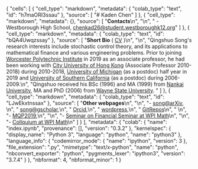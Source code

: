 {
 "cells": [
  {
   "cell_type": "markdown",
   "metadata": {
    "colab_type": "text",
    "id": "h7maORI3ssau"
   },
   "source": [
    "# Kaden Chen"
   ]
  },
  {
   "cell_type": "markdown",
   "metadata": {},
   "source": [
    "__Contacts__\n",
    "\n",
    "   - Westborough High School, chenkad26@student.westboroughk12.org"
   ]
  },
  {
   "cell_type": "markdown",
   "metadata": {
    "colab_type": "text",
    "id": "bQA4Uwqzssay"
   },
   "source": [
    "__Short Bio__ ( [CV](doc/190802_git_cv.pdf) )\n",
    "\n",
    "Qingshuo Song's research interests include stochastic control theory, and its applications to mathematical finance and various engineering problems. Prior to joining [Worcester Polytechnic Institute](https://www.wpi.edu/) in 2019 as an associate professor, he had been working with [City University of Hong Kong](https://www.cityu.edu.hk/) (Associate Professor 2010-2018) during 2010-2018, [University of Michigan](https://umich.edu/) (as a postdoc) half year in 2019 and [University of Southern California](https://www.usc.edu/) (as a postdoc) during 2006-2009.\n",
    "Qingshuo received his BSc (1996) and MA (1999) from [Nankai University](http://nankai.en.school.cucas.cn/), MA and PhD (2006) from [Wayne State University](https://wayne.edu/). "
   ]
  },
  {
   "cell_type": "markdown",
   "metadata": {
    "colab_type": "text",
    "id": "LJwEkxtnssax"
   },
   "source": [
    "__Other webpages__\n",
    "\n",
    "- [song@arXiv](https://arxiv.org/a/song_q_2.html), \n",
    "  [song@gscholar](https://scholar.google.com.hk/citations?user=a55OuBUAAAAJ&hl=en),\n",
    "  [Orcid](https://orcid.org/0000-0002-9289-7462),\n",
    "  [wordpress](https://01law.wordpress.com/),\n",
    "  [GitRepos](https://github.com/songqsh)\n",
    "  \n",
    "- [MQP2019](https://github.com/songqsh/MQP2019),\n",
    "\n",
    "- [Seminar on Financial Seminar at WPI Math](http://labs.wpi.edu/cims/seminar-fm/)\n",
    "\n",
    "- [Collquium at WPI Math](https://sites.google.com/site/wpimacolloquium/)\n"
   ]
  }
 ],
 "metadata": {
  "colab": {
   "name": "index.ipynb",
   "provenance": [],
   "version": "0.3.2"
  },
  "kernelspec": {
   "display_name": "Python 3",
   "language": "python",
   "name": "python3"
  },
  "language_info": {
   "codemirror_mode": {
    "name": "ipython",
    "version": 3
   },
   "file_extension": ".py",
   "mimetype": "text/x-python",
   "name": "python",
   "nbconvert_exporter": "python",
   "pygments_lexer": "ipython3",
   "version": "3.7.4"
  }
 },
 "nbformat": 4,
 "nbformat_minor": 1
}
